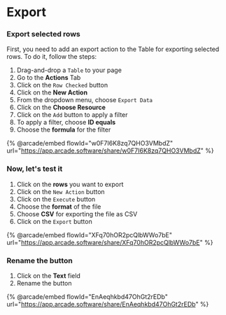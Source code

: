 # Export

### Export selected rows

First, you need to add an export action to the Table for exporting selected rows. To do it, follow the steps:

1. Drag-and-drop a  `Table` to your page
2. Go to the **Actions** Tab
3. Click on the `Row Checked` button
4. Click on the **New Action**
5. From the dropdown menu, choose `Export Data`
6. Click on the **Choose Resource**&#x20;
7. Click on the `Add` button to apply a filter
8. To apply a filter, choose **ID equals**
9. Choose the **formula** for the filter

{% @arcade/embed flowId="w0F7I6K8zq7QHO3VMbdZ" url="https://app.arcade.software/share/w0F7I6K8zq7QHO3VMbdZ" %}

### Now, let's test it

1. Click on the **rows** you want to export
2. Click on the `New Action` button
3. Click on the `Execute` button
4. Choose the **format** of the file
5. Choose **CSV** for exporting the file as CSV
6. Click on the `Export` button

{% @arcade/embed flowId="XFq70hOR2pcQlbWWo7bE" url="https://app.arcade.software/share/XFq70hOR2pcQlbWWo7bE" %}

### Rename the button

1. Click on the **Text** field&#x20;
2. Rename the button

{% @arcade/embed flowId="EnAeqhkbd47OhGt2rEDb" url="https://app.arcade.software/share/EnAeqhkbd47OhGt2rEDb" %}

